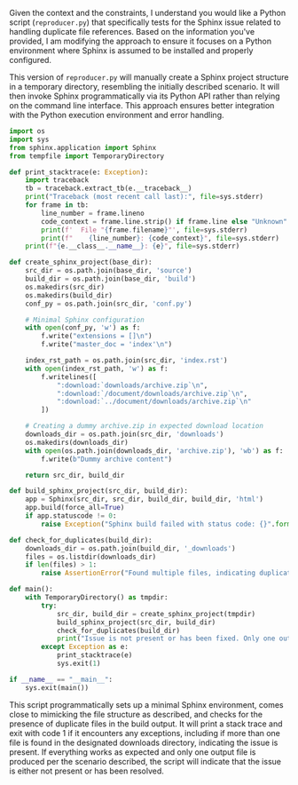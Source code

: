 Given the context and the constraints, I understand you would like a Python script (`reproducer.py`) that specifically tests for the Sphinx issue related to handling duplicate file references. Based on the information you've provided, I am modifying the approach to ensure it focuses on a Python environment where Sphinx is assumed to be installed and properly configured.

This version of `reproducer.py` will manually create a Sphinx project structure in a temporary directory, resembling the initially described scenario. It will then invoke Sphinx programmatically via its Python API rather than relying on the command line interface. This approach ensures better integration with the Python execution environment and error handling.

```python
import os
import sys
from sphinx.application import Sphinx
from tempfile import TemporaryDirectory

def print_stacktrace(e: Exception):
    import traceback
    tb = traceback.extract_tb(e.__traceback__)
    print("Traceback (most recent call last):", file=sys.stderr)
    for frame in tb:
        line_number = frame.lineno
        code_context = frame.line.strip() if frame.line else "Unknown"
        print(f'  File "{frame.filename}"', file=sys.stderr)
        print(f"    {line_number}: {code_context}", file=sys.stderr)
    print(f"{e.__class__.__name__}: {e}", file=sys.stderr)

def create_sphinx_project(base_dir):
    src_dir = os.path.join(base_dir, 'source')
    build_dir = os.path.join(base_dir, 'build')
    os.makedirs(src_dir)
    os.makedirs(build_dir)
    conf_py = os.path.join(src_dir, 'conf.py')

    # Minimal Sphinx configuration
    with open(conf_py, 'w') as f:
        f.write("extensions = []\n")
        f.write("master_doc = 'index'\n")

    index_rst_path = os.path.join(src_dir, 'index.rst')
    with open(index_rst_path, 'w') as f:
        f.writelines([
            ":download:`downloads/archive.zip`\n",
            ":download:`/document/downloads/archive.zip`\n",
            ":download:`../document/downloads/archive.zip`\n"
        ])

    # Creating a dummy archive.zip in expected download location
    downloads_dir = os.path.join(src_dir, 'downloads')
    os.makedirs(downloads_dir)
    with open(os.path.join(downloads_dir, 'archive.zip'), 'wb') as f:
        f.write(b"Dummy archive content")

    return src_dir, build_dir

def build_sphinx_project(src_dir, build_dir):
    app = Sphinx(src_dir, src_dir, build_dir, build_dir, 'html')
    app.build(force_all=True)
    if app.statuscode != 0:
        raise Exception("Sphinx build failed with status code: {}".format(app.statuscode))

def check_for_duplicates(build_dir):
    downloads_dir = os.path.join(build_dir, '_downloads')
    files = os.listdir(downloads_dir)
    if len(files) > 1:
        raise AssertionError("Found multiple files, indicating duplicates were not correctly handled.")

def main():
    with TemporaryDirectory() as tmpdir:
        try:
            src_dir, build_dir = create_sphinx_project(tmpdir)
            build_sphinx_project(src_dir, build_dir)
            check_for_duplicates(build_dir)
            print("Issue is not present or has been fixed. Only one output file as expected.")
        except Exception as e:
            print_stacktrace(e)
            sys.exit(1)

if __name__ == "__main__":
    sys.exit(main())
```

This script programmatically sets up a minimal Sphinx environment, comes close to mimicking the file structure as described, and checks for the presence of duplicate files in the build output. It will print a stack trace and exit with code 1 if it encounters any exceptions, including if more than one file is found in the designated downloads directory, indicating the issue is present. If everything works as expected and only one output file is produced per the scenario described, the script will indicate that the issue is either not present or has been resolved.